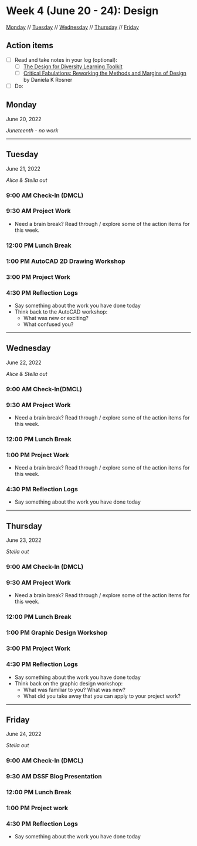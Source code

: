 # Week 4 (June 20 - 24): Design

[Monday](#monday) // [Tuesday](#tuesday) // [Wednesday](#wednesday) // [Thursday](#thursday) // [Friday](#friday)

## Action items
- [ ] Read and take notes in your log (optional):
  - [ ] [The Design for Diversity Learning Toolkit](https://des4div.library.northeastern.edu/)
  - [ ] [Critical Fabulations: Reworking the Methods and Margins of Design](https://direct.mit.edu/books/book/3143/Critical-FabulationsReworking-the-Methods-and) by Daniela K Rosner
- [ ] Do:

## Monday
June 20, 2022

*Juneteenth - no work*

---

## Tuesday
June 21, 2022

*Alice & Stella out*

### 9:00 AM Check-In (DMCL)

### 9:30 AM Project Work
- Need a brain break? Read through / explore some of the action items for this week.

### 12:00 PM Lunch Break

### 1:00 PM AutoCAD 2D Drawing Workshop

### 3:00 PM Project Work

### 4:30 PM Reflection Logs
- Say something about the work you have done today
- Think back to the AutoCAD workshop: 
  - What was new or exciting? 
  - What confused you?

---

## Wednesday
June 22, 2022

*Alice & Stella out*

### 9:00 AM Check-In(DMCL)

### 9:30 AM Project Work
- Need a brain break? Read through / explore some of the action items for this week.

### 12:00 PM Lunch Break

### 1:00 PM Project Work
- Need a brain break? Read through / explore some of the action items for this week.

### 4:30 PM Reflection Logs
- Say something about the work you have done today

---

## Thursday
June 23, 2022

*Stella out*

### 9:00 AM Check-In (DMCL)

### 9:30 AM Project Work
- Need a brain break? Read through / explore some of the action items for this week.

### 12:00 PM Lunch Break

### 1:00 PM Graphic Design Workshop

### 3:00 PM Project Work

### 4:30 PM Reflection Logs
- Say something about the work you have done today
- Think back on the graphic design workshop: 
  - What was familiar to you? What was new? 
  - What did you take away that you can apply to your project work?

---

## Friday
June 24, 2022

*Stella out*

### 9:00 AM Check-In (DMCL)

### 9:30 AM DSSF Blog Presentation

### 12:00 PM Lunch Break

### 1:00 PM Project work

### 4:30 PM Reflection Logs
- Say something about the work you have done today
